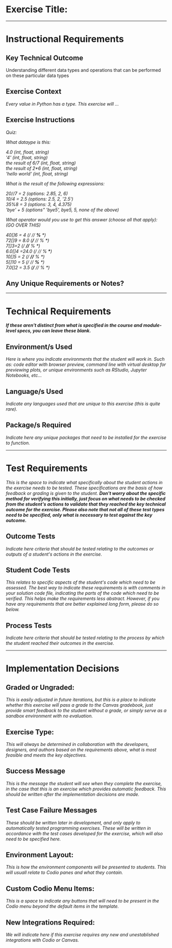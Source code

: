 # Exercise Title:
---
# Instructional Requirements
## Key Technical Outcome
Understanding different data types and operations that can be performed on these particular data types

## Exercise Context
<em>Every value in Python has a type. This exercise will ...</em>

## Exercise Instructions
<em>
Quiz:
  
What dataype is this:

4.0 (int, float, string) <br>
'4' (int, float, string) <br>
the result of 6/7 (int, float, string)<br>
the result of 2*6 (int, float, string)<br>
'hello world' (int, float, string)<br>

What is the result of the following expressions:

20//7 = 2 (options: 2.85, 2, 6)<br>
10/4 = 2.5 (options: 2.5, 2, '2.5')<br>
35%8 = 3 (options: 3, 4, 4.375)<br>
'bye' + 5 (options" 'bye5', bye5, 5, none of the above)<br>

What operator would you use to get this answer (choose all that apply): (GO OVER THIS)

40[]6 = 4 (/ // <b>%</b> *)<br>
72[]9 = 8.0  (<b>/</b> // % *)<br>
7[]3=2 (/ <b>//</b> % *)<br> 
6.0[]4 =24.0 (/ //  %<b> *</b>)<br>
10[]5 = 2 (/ <b>//</b> % *)<br>
5[]10 = 5 (/ // <b> %</b> *)<br>
7.0[]2 = 3.5 (<b>/</b> // % *)<br>

</em>

## Any Unique Requirements or Notes?

---
# Technical Requirements
<em><strong>If these aren't distinct from what is specified in the course and module-level specs, you can leave these blank.</strong></em>

## Environment/s Used
<em>Here is where you indicate environments that the student will work in. Such as: code editor with browser preview, command line with virtual desktop for previewing plots, or unique environments such as RStudio, Jupyter Notebooks, etc...</em>

## Language/s Used
<em>Indicate any languages used that are unique to this exercise (this is quite rare).</em>

## Package/s Required
<em>Indicate here any unique packages that need to be installed for the exercise to function.</em>

---
# Test Requirements
<em>This is the space to indicate what specifically about the student actions in the exercise needs to be tested. These specifications are the basis of how feedback or grading is given to the student. <strong>Don't worry about the specific method for verifying this initially, just focus on what needs to be checked from the student's actions to validate that they reached the key technical outcome for the exercise. Please also note that not all of these test types need to be specified, only what is necessary to test against the key outcome.</strong></em>

## Outcome Tests
<em>Indicate here criteria that should be tested relating to the outcomes or outputs of a student's actions in the exercise.</em>

## Student Code Tests
<em>This relates to specific aspects of the student's code which need to be assessed. The best way to indicate these requirements is with comments in your solution code file, indicating the parts of the code which need to be verified. This helps make the requirements less abstract. However, if you have any requirements that are better explained long form, please do so below.</em>

## Process Tests
<em>Indicate here criteria that should be tested relating to the process by which the student reached their outcomes in the exercise.</em>

---
#  Implementation Decisions

## Graded or Ungraded:
<em>This is easily adjusted in future iterations, but this is a place to indicate whether this exercise will pass a grade to the Canvas gradebook, just provide smart feedback to the student without a grade, or simply serve as a sandbox environment with no evaluation.</em>

## Exercise Type:
<em>This will always be determined in collaboration with the developers, designers, and authors based on the requirements above, what is most feasible and meets the key objectives.</em>

## Success Message
<em>This is the message the student will see when they complete the exercise, in the case that this is an exercise which provides automatic feedback. This should be written after the implementation decisions are made.</em>

## Test Case Failure Messages
<em>These should be written later in development, and only apply to automatically tested programming exercises. These will be written in accordance with the test cases developed for the exercise, which will also need to be specified here.</em>

## Environment Layout:
<em>This is how the environment components will be presented to students. This will usuall relate to Codio panes and what they contain.</em>

## Custom Codio Menu Items:
<em>This is a space to indicate any buttons that will need to be present in the Codio menu beyond the default items in the template.</em>

## New Integrations Required:
<em>We will indicate here if this exercise requires any new and unestablished integrations with Codio or Canvas.</em>
